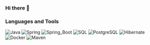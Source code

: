 ### Hi there 👋


### Languages and Tools  
![Java](https://img.shields.io/badge/-Java-F29111?style=for-the-badge&logo=Java&logoColor=FFFFFF)
![Spring](https://img.shields.io/badge/-Spring-6AAD3D?style=for-the-badge&logo=spring&logoColor=FFFFFF)
![Spring_Boot](https://img.shields.io/badge/-Spring_Boot-6AAD3D?style=for-the-badge&logo=springboot&logoColor=FFFFFF)
![SQL](https://img.shields.io/badge/-SQL-F29111?style=for-the-badge&logo=sql&logoColor=FFFFFF)
![PostgreSQL](https://img.shields.io/badge/-postgresql-31648C?style=for-the-badge&logo=postgresql&logoColor=FFFFFF)
![Hibernate](https://img.shields.io/badge/-Hibernate-59666C?style=for-the-badge&logo=hibernate&logoColor=FFFFFF)
![Docker](https://img.shields.io/badge/-Docker-27519C?style=for-the-badge&logo=docker&logoColor=FFFFFF)
![Maven](https://img.shields.io/badge/-Maven-D22127?style=for-the-badge&logo=apache&logoColor=FFFFFF)

<!--
**Mithrilin/Mithrilin** is a ✨ _special_ ✨ repository because its `README.md` (this file) appears on your GitHub profile.

Here are some ideas to get you started:

- 🔭 I’m currently working on ...
- 🌱 I’m currently learning ...
- 👯 I’m looking to collaborate on ...
- 🤔 I’m looking for help with ...
- 💬 Ask me about ...
- 📫 How to reach me: ...
- 😄 Pronouns: ...
- ⚡ Fun fact: ...
-->
